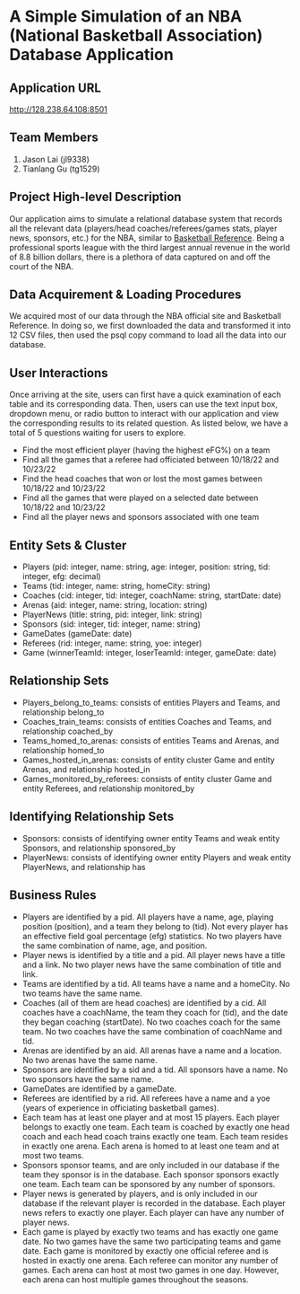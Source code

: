 # A Simple Simulation of an NBA (National Basketball Association) Database Application

## Application URL
http://128.238.64.108:8501

## Team Members
1. Jason Lai (jl9338) 
2. Tianlang Gu (tg1529)

## Project High-level Description
Our application aims to simulate a relational database system that records all the relevant data (players/head coaches/referees/games stats, player news, sponsors, etc.) for the NBA, similar to [Basketball Reference](https://www.basketball-reference.com/). Being a professional sports league with the third largest annual revenue in the world of 8.8 billion dollars, there is a plethora of data captured on and off the court of the NBA.

## Data Acquirement & Loading Procedures
We acquired most of our data through the NBA official site and Basketball Reference. In doing so, we first downloaded the data and transformed it into 12 CSV files, then used the psql copy command to load all the data into our database.

## User Interactions
Once arriving at the site, users can first have a quick examination of each table and its corresponding data. Then, users can use the text input box, dropdown menu, or radio button to interact with our application and view the corresponding results to its related question. As listed below, we have a total of 5 questions waiting for users to explore.
- Find the most efficient player (having the highest eFG%) on a team
- Find all the games that a referee had officiated between 10/18/22 and 10/23/22
- Find the head coaches that won or lost the most games between 10/18/22 and 10/23/22
- Find all the games that were played on a selected date between 10/18/22 and 10/23/22
- Find all the player news and sponsors associated with one team

## Entity Sets & Cluster
- Players (pid: integer, name: string, age: integer, position: string, tid: integer, efg: decimal)
- Teams (tid: integer, name: string, homeCity: string)
- Coaches (cid: integer, tid: integer, coachName: string, startDate: date)
- Arenas (aid: integer, name: string, location: string)
- PlayerNews (title: string, pid: integer, link: string)
- Sponsors (sid: integer, tid: integer, name: string)
- GameDates (gameDate: date)
- Referees (rid: integer, name: string, yoe: integer)
- Game (winnerTeamId: integer, loserTeamId: integer, gameDate: date)

## Relationship Sets
- Players_belong_to_teams: consists of entities Players and Teams, and relationship belong_to
- Coaches_train_teams: consists of entities Coaches and Teams, and relationship coached_by
- Teams_homed_to_arenas: consists of entities Teams and Arenas, and relationship homed_to
- Games_hosted_in_arenas: consists of entity cluster Game and entity Arenas, and relationship hosted_in
- Games_monitored_by_referees: consists of entity cluster Game and entity Referees, and relationship monitored_by

## Identifying Relationship Sets
- Sponsors: consists of identifying owner entity Teams and weak entity Sponsors, and relationship sponsored_by
- PlayerNews: consists of identifying owner entity Players and weak entity PlayerNews, and relationship has
  
## Business Rules
- Players are identified by a pid. All players have a name, age, playing position (position), and a team they belong to (tid). Not every player has an effective field goal percentage (efg) statistics. No two players have the same combination of name, age, and position. 
- Player news is identified by a title and a pid. All player news have a title and a link. No two player news have the same combination of title and link.
- Teams are identified by a tid. All teams have a name and a homeCity. No two teams have the same name.
- Coaches (all of them are head coaches) are identified by a cid. All coaches have a coachName, the team they coach for (tid), and the date they began coaching (startDate). No two coaches coach for the same team. No two coaches have the same combination of coachName and tid.
- Arenas are identified by an aid. All arenas have a name and a location. No two arenas have the same name.
- Sponsors are identified by a sid and a tid. All sponsors have a name. No two sponsors have the same name.
- GameDates are identified by a gameDate.
- Referees are identified by a rid. All referees have a name and a yoe (years of experience in officiating basketball games).
- Each team has at least one player and at most 15 players. Each player belongs to exactly one team. Each team is coached by exactly one head coach and each head coach trains exactly one team. Each team resides in exactly one arena. Each arena is homed to at least one team and at most two teams.
- Sponsors sponsor teams, and are only included in our database if the team they sponsor is in the database. Each sponsor sponsors exactly one team. Each team can be sponsored by any number of sponsors. 
- Player news is generated by players, and is only included in our database if the relevant player is recorded in the database. Each player news refers to exactly one player. Each player can have any number of player news.
- Each game is played by exactly two teams and has exactly one game date. No two games have the same two participating teams and game date. Each game is monitored by exactly one official referee and is hosted in exactly one arena. Each referee can monitor any number of games. Each arena can host at most two games in one day. However, each arena can host multiple games throughout the seasons.